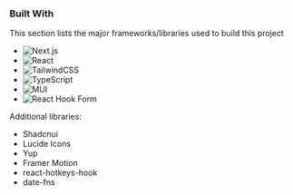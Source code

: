 ### Built With

This section lists the major frameworks/libraries used to build this project

- ![Next.js](https://img.shields.io/badge/Next.js-000000?style=for-the-badge&logo=nextdotjs&logoColor=white)
- ![React](https://img.shields.io/badge/React-20232A?style=for-the-badge&logo=react&logoColor=61DAFB)
- ![TailwindCSS](https://img.shields.io/badge/Tailwind_CSS-38B2AC?style=for-the-badge&logo=tailwind-css&logoColor=white)
- ![TypeScript](https://img.shields.io/badge/TypeScript-007ACC?style=for-the-badge&logo=typescript&logoColor=white)
- ![MUI](https://img.shields.io/badge/Material--UI-0081CB?style=for-the-badge&logo=material-ui&logoColor=white)
- ![React Hook Form](https://img.shields.io/badge/React%20Hook%20Form-EC5990?style=for-the-badge&logo=reacthookform&logoColor=white)

Additional libraries:
- Shadcnui
- Lucide Icons
- Yup
- Framer Motion
- react-hotkeys-hook
- date-fns